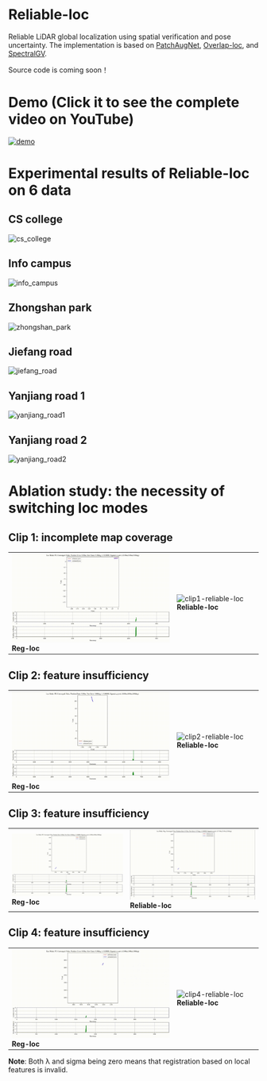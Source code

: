 # Reliable-loc
Reliable LiDAR global localization using spatial verification and pose uncertainty. The implementation is based on [PatchAugNet](https://github.com/WHU-USI3DV/PatchAugNet), [Overlap-loc](https://github.com/PRBonn/overlap_localization), and [SpectralGV](https://github.com/csiro-robotics/SpectralGV).

Source code is coming soon！

# Demo (Click it to see the complete video on YouTube)
[![demo](./images/short_demo.gif)](https://youtu.be/H5IX5K_OVLY)

# Experimental results of Reliable-loc on 6 data
## CS college
![cs_college](./images/cs_college.gif)

## Info campus
![info_campus](./images/info_campus.gif)

## Zhongshan park
![zhongshan_park](./images/zhongshan_park.gif)

## Jiefang road
![jiefang_road](./images/jiefang_road.gif)

## Yanjiang road 1
![yanjiang_road1](./images/yanjiang_road1.gif)

## Yanjiang road 2
![yanjiang_road2](./images/yanjiang_road2.gif)

# Ablation study: the necessity of switching loc modes
## Clip 1: incomplete map coverage
<table>
  <tr>
    <td>
      <img src="./images/clip1-reg-loc.gif" alt="clip1-reg-loc" width="450">
      <strong>Reg-loc</strong>
    </td>
    <td>
      <img src="./images/clip1-reliable-loc.gif" alt="clip1-reliable-loc" width="450">
      <strong>Reliable-loc</strong>
    </td>
  </tr>
</table>

## Clip 2: feature insufficiency
<table>
  <tr>
    <td>
      <img src="./images/clip2-reg-loc.gif" alt="clip2-reg-loc" width="450">
      <strong>Reg-loc</strong>
    </td>
    <td>
      <img src="./images/clip2-reliable-loc.gif" alt="clip2-reliable-loc" width="450">
      <strong>Reliable-loc</strong>
    </td>
  </tr>
</table>

## Clip 3: feature insufficiency
<table>
  <tr>
    <td>
      <img src="./images/clip3-reg-loc.gif" alt="clip3-reg-loc" width="450">
      <strong>Reg-loc</strong>
    </td>
    <td>
      <img src="./images/clip3-reliable-loc.gif" alt="clip3-reliable-loc" width="450">
      <strong>Reliable-loc</strong>
    </td>
  </tr>
</table>

## Clip 4: feature insufficiency
<table>
  <tr>
    <td>
      <img src="./images/clip4-reg-loc.gif" alt="clip4-reg-loc" width="450">
      <strong>Reg-loc</strong>
    </td>
    <td>
      <img src="./images/clip4-reliable-loc.gif" alt="clip4-reliable-loc" width="450">
      <strong>Reliable-loc</strong>
    </td>
  </tr>
</table>

**Note**: Both λ and sigma being zero means that registration based on local features is invalid.
